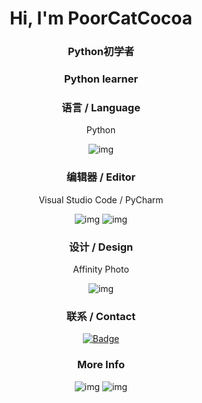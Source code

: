 <h1 align="center">Hi, I'm PoorCatCocoa</h1>

<h3 align="center">Python初学者</h3>
<h3 align="center">Python learner</h3>

<div align="center">
  <h3>语言 / Language</h3>
  <p>Python</p>
  <img src="https://img.shields.io/badge/python-3670A0?style=for-the-badge&logo=python&logoColor=ffdd54" alt="img"></img>

  <h3>编辑器 / Editor</h3>
  <p>Visual Studio Code / PyCharm</p>
  <img src="https://img.shields.io/badge/Visual%20Studio%20Code-0078d7.svg?style=for-the-badge&logo=visual-studio-code&logoColor=white" alt="img"></img>
  <img src="https://img.shields.io/badge/pycharm-143?style=for-the-badge&logo=pycharm&logoColor=black&color=black&labelColor=green" alt="img"></img>

  <h3>设计 / Design</h3>
  <p>Affinity Photo</p>
  <img src="https://img.shields.io/badge/affinityphoto-%237E4DD2.svg?style=for-the-badge&logo=affinity-photo&logoColor=white" alt="img"></img>
</div>

<div align="center">
  <h3>联系 / Contact</h3>
  <a href="https://steamcommunity.com/profiles/76561198402905227/"><img src="https://img.shields.io/badge/steam-PoorCatCocoa-lightgrey" alt="Badge" /></a>
</div>

<div align="center">
  <h3>More Info</h3>
  <img src="https://github-readme-stats.vercel.app/api?username=PoorCatCocoa&show_icons=true&hide_title=true&count_private=true" alt="img" />
  <img src="https://github-readme-stats.vercel.app/api/top-langs/?username=PoorCatCocoa&langs_count=12&count_private=true&layout=compact&include_all_commits=true&card_width=450" alt="img" />
</div>
